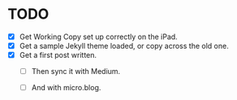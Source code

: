 
# TODO

- [X] Get Working Copy set up correctly on the iPad.
- [X] Get a sample Jekyll theme loaded, or copy across the old one.
- [X] Get a first post written.
	- [ ] Then sync it with Medium.
	- [ ] And with micro.blog.
	